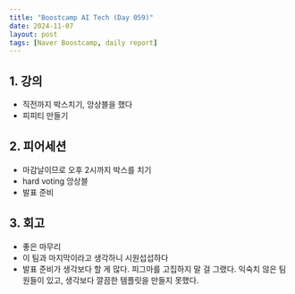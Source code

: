 ```yaml
---
title: "Boostcamp AI Tech (Day 059)"
date: 2024-11-07
layout: post
tags: [Naver Boostcamp, daily report]
---
```

## 1. 강의
- 직전까지 박스치기, 앙상블을 했다
- 피피티 만들기

## 2. 피어세션
- 마감날이므로 오후 2시까지 박스를 치기
- hard voting 앙상블
- 발표 준비

## 3. 회고
- 좋은 마무리
- 이 팀과 마지막이라고 생각하니 시원섭섭하다
- 발표 준비가 생각보다 할 게 많다. 피그마를 고집하지 말 걸 그랬다. 익숙치 않은 팀원들이 있고, 생각보다 깔끔한 템플릿을 만들지 못했다.